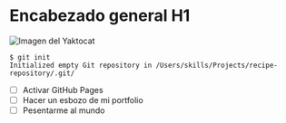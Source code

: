 # Encabezado general H1
![Imagen del Yaktocat](https://octodex.github.com/images/yaktocat.png)
```
$ git init
Initialized empty Git repository in /Users/skills/Projects/recipe-repository/.git/
```
 - [ ] Activar GitHub Pages
 - [ ] Hacer un esbozo de mi portfolio
 - [ ] Pesentarme al mundo
